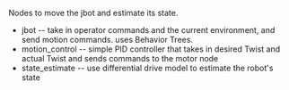 Nodes to move the jbot and estimate its state.

* jbot -- take in operator commands and the current environment, and send motion commands. uses Behavior Trees.
* motion_control -- simple PID controller that takes in desired Twist and actual Twist and sends commands to the motor node
* state_estimate -- use differential drive model to estimate the robot's state

